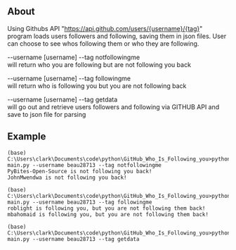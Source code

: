## About

Using Githubs API "https://api.github.com/users/{username}/{tag}" program loads users followers
and following, saving them in json files. User can choose to see whos following them or who they are following. 

--username [username] --tag notfollowingme  
will return who you are following but are not following you back 

--username [username] --tag followingme  
will return who is following you but you are not following back  

--username [username] --tag getdata  
will go out and retrieve users followers and following via GITHUB API and save to json file for parsing

## Example

```
(base) C:\Users\clark\Documents\code\python\GitHub_Who_Is_Following_you>python main.py --username beau28713 --tag notfollowingme
PyBites-Open-Source is not following you back!
JohnMwendwa is not following you back!

(base) C:\Users\clark\Documents\code\python\GitHub_Who_Is_Following_you>python main.py --username beau28713 --tag followingme
roblight is following you, but you are not following them back!
mbahomaid is following you, but you are not following them back!

(base) C:\Users\clark\Documents\code\python\GitHub_Who_Is_Following_you>python main.py --username beau28713 --tag getdata
```
